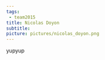 ```yaml
---
tags:
 - team2015
title: Nicolas Doyon
subtitle: 
picture: pictures/nicolas_doyon.png
---
```


yupyup
